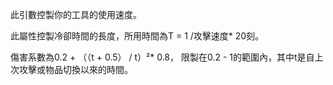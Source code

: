 此引數控製你的工具的使用速度。

此屬性控製冷卻時間的長度，所用時間為T = 1 /攻擊速度* 20刻。

傷害系數為0.2 + （（t + 0.5） / t）²* 0.8， 限製在0.2 - 1的範圍內，其中t是自上次攻擊或物品切換以來的時間。
